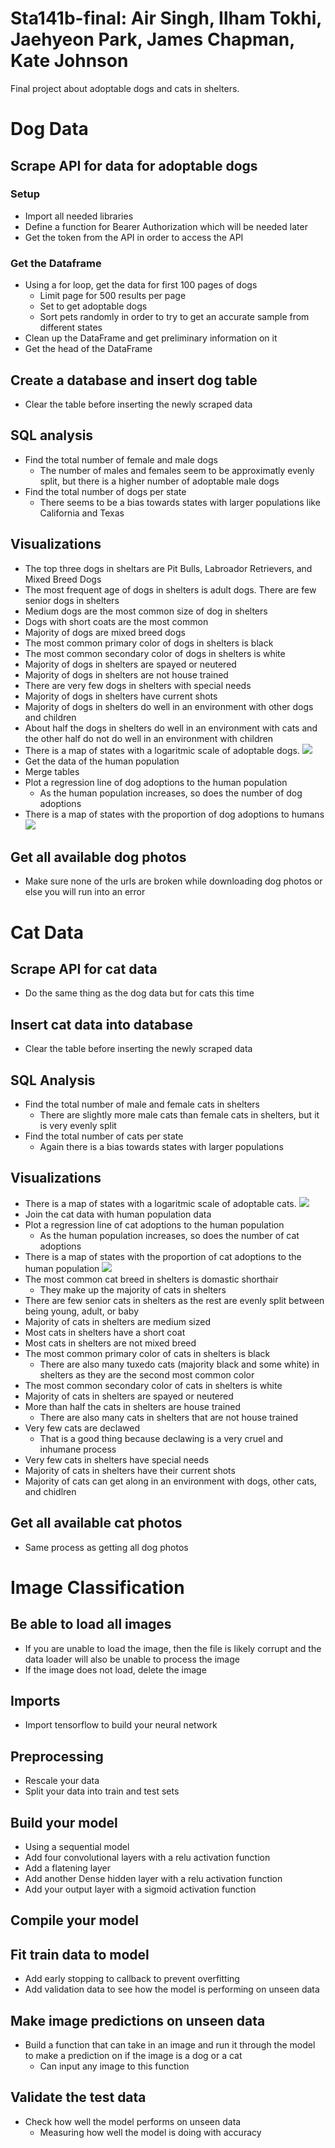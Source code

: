 # Sta141b-final: Air Singh, Ilham Tokhi, Jaehyeon Park, James Chapman, Kate Johnson
Final project about adoptable dogs and cats in shelters.

# Dog Data

## Scrape API for data for adoptable dogs

### Setup
- Import all needed libraries
- Define a function for Bearer Authorization which will be needed later
- Get the token from the API in order to access the API

### Get the Dataframe
- Using a for loop, get the data for first 100 pages of dogs
    + Limit page for 500 results per page
    + Set to get adoptable dogs
    + Sort pets randomly in order to try to get an accurate sample from different states
- Clean up the DataFrame and get preliminary information on it
- Get the head of the DataFrame

## Create a database and insert dog table
- Clear the table before inserting the newly scraped data

## SQL analysis
- Find the total number of female and male dogs
    + The number of males and females seem to be approximatly evenly split, but there is a higher number of adoptable male dogs
- Find the total number of dogs per state
    + There seems to be a bias towards states with larger populations like California and Texas

## Visualizations
- The top three dogs in sheltars are Pit Bulls, Labroador Retrievers, and Mixed Breed Dogs
- The most frequent age of dogs in shelters is adult dogs. There are few senior dogs in shelters
- Medium dogs are the most common size of dog in shelters
- Dogs with short coats are the most common
- Majority of dogs are mixed breed dogs
- The most common primary color of dogs in shelters is black
- The most common secondary color of dogs in shelters is white
- Majority of dogs in shelters are spayed or neutered
- Majority of dogs in shelters are not house trained
- There are very few dogs in shelters with special needs
- Majority of dogs in shelters have current shots
- Majority of dogs in shelters do well in an environment with other dogs and children
- About half the dogs in shelters do well in an environment with cats and the other half do not do well in an environment with children
- There is a map of states with a logaritmic scale of adoptable dogs. 
![](images/dogs_num.png)
- Get the data of the human population 
- Merge tables
- Plot a regression line of dog adoptions to the human population
    + As the human population increases, so does the number of dog adoptions
- There is a map of states with the proportion of dog adoptions to humans
![](images/dogs_prop.png)

## Get all available dog photos
- Make sure none of the urls are broken while downloading dog photos or else you will run into an error

# Cat Data

## Scrape API for cat data
- Do the same thing as the dog data but for cats this time

## Insert cat data into database
- Clear the table before inserting the newly scraped data

## SQL Analysis
- Find the total number of male and female cats in shelters
    + There are slightly more male cats than female cats in shelters, but it is very evenly split
- Find the total number of cats per state
    + Again there is a bias towards states with larger populations

## Visualizations
- There is a map of states with a logaritmic scale of adoptable cats. 
![](images/cats_num.png)
- Join the cat data with human population data
- Plot a regression line of cat adoptions to the human population
    + As the human population increases, so does the number of cat adoptions
- There is a map of states with the proportion of cat adoptions to the human population
![](images/cats_prop.png)
- The most common cat breed in shelters is domastic shorthair
    + They make up the majority of cats in shelters
- There are few senior cats in shelters as the rest are evenly split between being young, adult, or baby
- Majority of cats in shelters are medium sized
- Most cats in shelters have a short coat
- Most cats in shelters are not mixed breed
- The most common primary color of cats in shelters is black
    + There are also many tuxedo cats (majority black and some white) in shelters as they are the second most common color
- The most common secondary color of cats in shelters is white
- Majority of cats in shelters are spayed or neutered
- More than half the cats in shelters are house trained
    + There are also many cats in shelters that are not house trained
- Very few cats are declawed
    + That is a good thing because declawing is a very cruel and inhumane process
- Very few cats in shelters have special needs
- Majority of cats in shelters have their current shots
- Majority of cats can get along in an environment with dogs, other cats, and chidlren

## Get all available cat photos
- Same process as getting all dog photos

# Image Classification 

## Be able to load all images
- If you are unable to load the image, then the file is likely corrupt and the data loader will also be unable to process the image
- If the image does not load, delete the image 

## Imports
- Import tensorflow to build your neural network 

## Preprocessing
- Rescale your data
- Split your data into train and test sets

## Build your model
- Using a sequential model
- Add four convolutional layers with a relu activation function
- Add a flatening layer
- Add another Dense hidden layer with a relu activation function
- Add your output layer with a sigmoid activation function

## Compile your model

## Fit train data to model
- Add early stopping to callback to prevent overfitting
- Add validation data to see how the model is performing on unseen data

## Make image predictions on unseen data
- Build a function that can take in an image and run it through the model to make a prediction on if the image is a dog or a cat
    + Can input any image to this function 

## Validate the test data
- Check how well the model performs on unseen data 
    + Measuring how well the model is doing with accuracy
